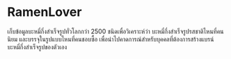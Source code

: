 # RamenLover
เก็บข้อมูลบะหมี่กึ่งสำเร็จรูปทั่วโลกกว่า 2500 ชนิดเพื่อวิเคราะห์ว่า บะหมี่กึ่งสำเร็จรูปรสชาติไหนที่คนนิยม และบรรจุในรูปแบบไหนที่คนชอบซื้อ เพื่อนำไปคาดการณ์สำหรับบุคคลที่ต้องการสร้างแบรน์บะหมี่กึ่งสำเร็จรูปของตัวเอง

